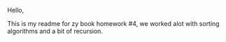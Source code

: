 Hello,

This is my readme for zy book homework #4, we worked alot with sorting algorithms and a bit of recursion. 
